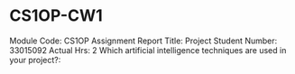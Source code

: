 # CS1OP-CW1

Module Code: CS1OP
Assignment Report Title: Project
Student Number: 33015092
Actual Hrs: 2
Which artificial intelligence techniques are used in your project?: